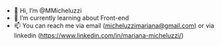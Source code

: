 - 👋 Hi, I’m @MMicheluzzi
- 🌱 I’m currently learning about Front-end
- 📫 You can reach me via email (micheluzzimariana@gmail.com) or via linkedin (https://www.linkedin.com/in/mariana-micheluzzi/)

<!---
MMicheluzzi/MMicheluzzi is a ✨ special ✨ repository because its `README.md` (this file) appears on your GitHub profile.
You can click the Preview link to take a look at your changes.
--->
